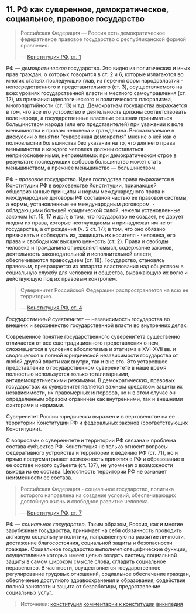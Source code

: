 ﻿## 11. РФ как суверенное, демократическое, социальное, правовое государство

> Российская Федерация — Россия есть демократическое федеративное правовое
> государство с республиканской формой правления.
>
> — [Конституция РФ, ст. 1](https://zakonrf.info/konstitucia/1/)

РФ — *демократическое* государство. Это видно из политических и иных прав
граждан, о которых говорится в ст. 2 и 6, которые излагаются во многих статьях
последующих глав, из перечня форм народовластия - непосредственного
и представительного (ст. 3), осуществляемого на всех уровнях государственной
власти и местного самоуправления (ст. 12), из признания идеологического
и политического плюрализма, многопартийности (ст. 13) и т.д. Демократизм
государства выражается в том, что все его устройство и деятельность должны
соответствовать воле народа, а государственные властные решения приниматься
большинством народа (или его представителей) при уважении к воле меньшинства
и правам человека и гражданина. Высказываемое в дискуссии о понятии "суверенная
демократия" мнение о ней как о полновластии большинства без указания на то,
что для него права меньшинства и каждого человека должны оставаться
неприкосновенными, неприемлемо: при демократическом строе в результате
последующих выборов большинство может стать меньшинством, а прежнее
меньшинство — большинством.

РФ - *правовое* государство. Идея господства права выражается в Конституции РФ
в верховенстве Конституции, признающей общепризнанные принципы и нормы
международного права и международные договоры РФ составной частью ее правовой
системы, а нормы, установленные ее международным договором, - обладающими
большей юридической силой, нежели установленные законом (ст. 15, 17 и др.);
в том, что государство не создает, не дарует людям их права, которые
неотчуждаемы и принадлежат им не от государства, а от рождения (ч. 2 ст. 17);
в том, что оно обязано признавать и соблюдать их, защищать их носителя -
человека, его права и свободы как высшую ценность (ст. 2). Права и свободы
человека и гражданина определяют смысл, содержание законов, деятельность
законодательной и исполнительной власти, обеспечиваются правосудием (ст. 18).
Государство, становясь правовым, превращается из аппарата властвования
над обществом в социальную службу для человека и общества, выражающую их волю
и действующую под их правовым контролем.

> Суверенитет Российской Федерации распространяется на всю ее территорию.
>
> — [Конституция РФ, ст. 4](https://zakonrf.info/konstitucia/4/)

*Государственный суверенитет* — независимость государства во внешних
и верховенство государственной власти во внутренних делах.

Современное понятие государственного суверенитета существенно отличается
от все еще традиционного представления о нем, сложившегося в условиях
абсолютизма и этатизма в XVI-XVII вв. и сводящегося к полной юридической
независимости государства от любой другой власти как внутри, так и вне его.
Это устаревшее представление о государственном суверенитете в наше время
полностью используется только тоталитарными, антидемократическими режимами.
В демократических, правовых государствах их суверенитет является важным
средством защиты их независимости, их правомерных интересов, но и в этом случае
он определенным образом ограничен как внутренними, так и внешними факторами
и нормами.

Суверенитет России юридически выражен и в верховенстве на ее территории
Конституции РФ и федеральных законов (соответствующих Конституции).

С вопросами о суверенитете и территории РФ связана и проблема состава
субъектов РФ. Конституция не только относит вопросы федеративного устройства
и территории к ведению РФ (ст. 71), но и прямо предусматривает возможность
принятия в РФ и образование в ее составе нового субъекта (ст. 137),
не упоминая о возможности выхода из ее состава. Целостность территории РФ
не означает неизменности ее состава.

> Российская Федерация - социальное государство, политика которого направлена
> на создание условий, обеспечивающих достойную жизнь и свободное развитие
> человека.
>
> — [Конституция РФ, ст. 7](https://zakonrf.info/konstitucia/7/)

РФ — *социальное государство*. Таким образом, Россия, как и многие зарубежные
государства, принимает на себя обязанность проводить активную социальную
политику, направленную на развитие личности, достижение благосостояния,
социальной защиты и безопасности граждан. Социальное государство выполняет
специфические функции, осуществление которых имеет целью создать систему
социальной защиты в самом широком смысле слова, сгладить социальное
неравенство. В частности, осуществляется государственное регулирование
трудовых отношений, социальное обеспечение граждан, обеспечение доступного
здравоохранения и образования, содействие полной занятости и защита
от безработицы, предоставление социальных услуг.

> Источники:
> [конституция](https://zakonrf.info/konstitucia/)
> [комментарии к конституции](http://constitution.garant.ru/science-work/comment/5366634/)
> [википедия](https://ru.wikipedia.org/wiki/Суверенитет)
